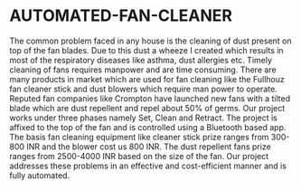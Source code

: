 # AUTOMATED-FAN-CLEANER

The common problem faced in any house is the cleaning of dust present on top of the fan blades. Due to this dust a wheeze I created which results in most of the respiratory diseases like asthma, dust allergies etc. Timely cleaning of fans requires manpower and are time consuming.
	There are many products in market which are used for fan cleaning like the Fullhouz fan cleaner stick and dust blowers which require man power to operate. Reputed fan companies like Crompton have launched new fans with a tilted blade which are dust repellent and repel about 50% of germs.
	Our project works under three phases namely Set, Clean and Retract. The project is affixed to the top of the fan and is controlled using a Bluetooth based app. The basis fan cleaning equipment like cleaner stick prize ranges from 300-800 INR and the blower cost us 800 INR. The dust repellent fans prize ranges from 2500-4000 INR based on the size of the fan. Our project addresses these problems in an effective and cost-efficient manner and is fully automated. 
